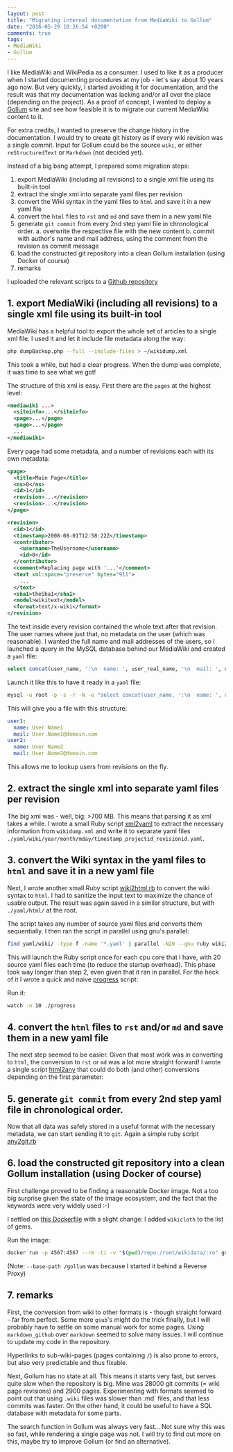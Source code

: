 ```yaml
---
layout: post
title: "Migrating internal documentation from MediaWiki to Gollum"
date: "2016-05-29 18:26:54 +0200"
comments: true
tags:
- MediaWiki
- Gollum
---
```


I like MediaWiki and WikiPedia as a consumer. I used to like it as a producer when I started documenting procedures at my job - let's say about 10 years ago now. But very quickly, I started avoiding it for documentation, and the result was that my documentation was lacking and/or all over the place (depending on the project). As a proof of concept, I wanted to deploy a [Gollum](https://github.com/gollum/gollum) site and see how feasible it is to migrate our current MediaWiki content to it.

For extra credits, I wanted to preserve the change history in the documentation. I would try to create git history as if every wiki revision was a single commit. Input for Gollum could be the source `wiki`, or either `reStructuredText` or `Markdown` (not decided yet).

Instead of a big bang attempt, I prepared some migration steps:

1. export MediaWiki (including all revisions) to a single xml file using its built-in tool
2. extract the single xml into separate yaml files per revision
3. convert the Wiki syntax in the yaml files to `html` and save it in a new yaml file
4. convert the `html` files to `rst` and `md` and save them in a new yaml file
5. generate `git commit` from every 2nd step yaml file in chronological order.
   a. overwrite the respective file with the new content
   b. commit with author's name and mail address, using the comment from the revision as commit message
6. load the constructed git repository into a clean Gollum installation (using Docker of course)
7. remarks

I uploaded the relevant scripts to a [Github repository](https://github.com/jovandeginste/mediawiki_to_gollum)

## 1. export MediaWiki (including all revisions) to a single xml file using its built-in tool

MediaWiki has a helpful tool to export the whole set of articles to a single xml file. I used it and let it include file metadata along the way:

```bash
php dumpBackup.php --full --include-files > ~/wikidump.xml
```

This took a while, but had a clear progress. When the dump was complete, it was time to see what we got!

The structure of this xml is easy. First there are the `pages` at the highest level:

```xml
<mediawiki ...>
  <siteinfo>...</siteinfo>
  <page>...</page>
  <page>...</page>
  ...
</mediawiki>
```

Every page had some metadata, and a number of revisions each with its own metadata:

```xml
<page>
  <title>Main Page</title>
  <ns>0</ns>
  <id>1</id>
  <revision>...</revision>
  <revision>...</revision>
</page>
```

```xml
<revision>
  <id>1</id>
  <timestamp>2008-08-01T12:58:22Z</timestamp>
  <contributor>
    <username>TheUsername</username>
    <id>0</id>
  </contributor>
  <comment>Replacing page with '...'</comment>
  <text xml:space="preserve" bytes="911">
    ...
  </text>
  <sha1>theSha1</sha1>
  <model>wikitext</model>
  <format>text/x-wiki</format>
</revision>
```

The text inside every revision contained the whole text after that revision. The user names where just that, no metadata on the user (which was reasonable). I wanted the full name and mail addresses of the users, so I launched a query in the MySQL database behind our MediaWiki and created a `yaml` file:

```sql
select concat(user_name, ':\n  name: ', user_real_name, '\n  mail: ', user_email) from wiki.wiki_user where user_email != '';
```

Launch it like this to have it ready in a `yaml` file:

```bash
mysql -u root -p -s -r -N -e "select concat(user_name, ':\n  name: ', user_real_name, '\n  mail: ', user_email) from wiki.wiki_user where user_email != '';" > users.yaml
```

This will give you a file with this structure:

```yaml
user1:
  name: User Name1
  mail: User.Name1@domain.com
user2:
  name: User Name2
  mail: User.Name2@domain.com
```

This allows me to lookup users from revisions on the fly.

## 2. extract the single xml into separate yaml files per revision

The big xml was - well, big: >700 MB. This means that parsing it as xml takes a while. I wrote a small Ruby script [xml2yaml](https://github.com/jovandeginste/mediawiki_to_gollum/blob/master/xml2yaml.rb) to extract the necessary information from `wikidump.xml` and write it to separate yaml files `./yaml/wiki/year/month/mday/timestamp_projectid_revisionid.yaml`.

## 3. convert the Wiki syntax in the yaml files to `html` and save it in a new yaml file

Next, I wrote another small Ruby script [wiki2html.rb](https://github.com/jovandeginste/mediawiki_to_gollum/blob/master/wiki2html.rb) to convert the wiki syntax to `html`. I had to sanitize the input text to maximize the chance of usable output. The result was again saved in a similar structure, but with `./yaml/html/` at the root.

The script takes any number of source yaml files and converts them sequentially. I then ran the script in parallel using gnu's parallel:

```bash
find yaml/wiki/ -type f -name '*.yaml' | parallel -N20 --gnu ruby wiki2html.rb
```

This will launch the Ruby script once for each cpu core that I have, with 20 source yaml files each time (to reduce the startup overhead). This phase took way longer than step 2, even given that it ran in parallel. For the heck of it I wrote a quick and naive [progress](https://github.com/jovandeginste/mediawiki_to_gollum/blob/master/progress) script:

Run it:

```bash
watch -n 10 ./progress
```

## 4. convert the `html` files to `rst` and/or `md` and save them in a new yaml file

The next step seemed to be easier. Given that most work was in converting to `html`, the conversion to `rst` or `md` was a lot more straight forward! I wrote a single script [html2any](https://github.com/jovandeginste/mediawiki_to_gollum/blob/master/html2any.rb) that could do both (and other) conversions depending on the first parameter:

## 5. generate `git commit` from every 2nd step yaml file in chronological order.

Now that all data was safely stored in a useful format with the necessary metadata, we can start sending it to `git`. Again a simple ruby script [any2git.rb](https://github.com/jovandeginste/mediawiki_to_gollum/blob/master/any2git.rb)

## 6. load the constructed git repository into a clean Gollum installation (using Docker of course)

First challenge proved to be finding a reasonable Docker image. Not a too big surprise given the state of the image ecosystem, and the fact that the keywords were very widely used :-)

I settled on [this Dockerfile](https://github.com/suttang/docker-gollum/blob/master/Dockerfile) with a slight change: I added `wikicloth` to the list of gems.

Run the image:

```bash
docker run -p 4567:4567 --rm -ti -v "$(pwd)/repo:/root/wikidata/:ro" gollum --base-path /gollum --show-all
```

(Note: `--base-path /gollum` was because I started it behind a Reverse Proxy)

## 7. remarks

First, the conversion from wiki to other formats is - though straight forward - far from perfect. Some more `gsub`'s might do the trick finally, but I will probably have to settle on some manual work for some pages. Using `markdown_github` over `markdown` seemed to solve many issues. I will continue to update my code in the repository.

Hyperlinks to sub-wiki-pages (pages containing `/`) is also prone to errors, but also very predictable and thus fixable.

Next, Gollum has no state at all. This means it starts very fast, but serves quite slow when the repository is big. Mine was 28000 git commits (= wiki page revisions) and 2900 pages. Experimenting with formats seemed to point out that using `.wiki` files was slower than .md` files, and that less commits was faster. On the other hand, it could be useful to have a SQL database with metadata for some parts.

The search function in Gollum was always very fast... Not sure why this was so fast, while rendering a single page was not. I will try to find out more on this, maybe try to improve Gollum (or find an alternative).
